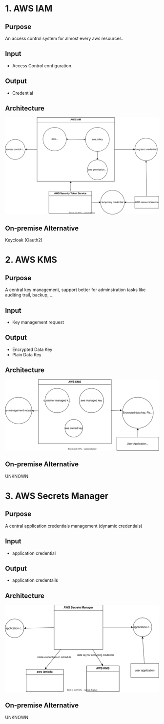 # 1. AWS IAM
## Purpose
An access control system for almost every aws resources.

## Input
- Access Control configuration
## Output
- Credential

## Architecture 
![](aws-iam.drawio.svg)

## On-premise Alternative
Keycloak (Oauth2)

# 2. AWS KMS 
## Purpose
A central key management, support better for adminstration tasks like auditing trail, backup, ...

## Input
- Key management request

## Output
- Encrypted Data Key 
- Plain Data Key 

## Architecture 
![](aws-kms.drawio.svg)

## On-premise Alternative
UNKNOWN

# 3. AWS Secrets Manager
## Purpose
A central application credentials management (dynamic credentials)

## Input
- application credential

## Output
- application credentails

## Architecture 
![alt](aws-secret-manager.drawio.svg)

## On-premise Alternative
UNKNOWN



